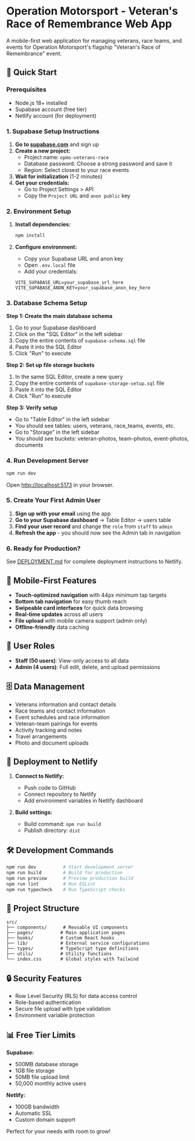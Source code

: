 # Operation Motorsport - Veteran's Race of Remembrance Web App

A mobile-first web application for managing veterans, race teams, and events for Operation Motorsport's flagship "Veteran's Race of Remembrance" event.

## 🚀 Quick Start

### Prerequisites
- Node.js 18+ installed
- Supabase account (free tier)
- Netlify account (for deployment)

### 1. Supabase Setup Instructions

1. **Go to [supabase.com](https://supabase.com)** and sign up
2. **Create a new project:**
   - Project name: `opmo-veterans-race`
   - Database password: Choose a strong password and save it
   - Region: Select closest to your race events
3. **Wait for initialization** (1-2 minutes)
4. **Get your credentials:**
   - Go to Project Settings > API
   - Copy the `Project URL` and `anon public` key

### 2. Environment Setup

1. **Install dependencies:**
   ```bash
   npm install
   ```

2. **Configure environment:**
   - Copy your Supabase URL and anon key
   - Open `.env.local` file
   - Add your credentials:
   ```
   VITE_SUPABASE_URL=your_supabase_url_here
   VITE_SUPABASE_ANON_KEY=your_supabase_anon_key_here
   ```

### 3. Database Schema Setup

**Step 1: Create the main database schema**
1. Go to your Supabase dashboard
2. Click on the "SQL Editor" in the left sidebar
3. Copy the entire contents of `supabase-schema.sql` file
4. Paste it into the SQL Editor
5. Click "Run" to execute

**Step 2: Set up file storage buckets**
1. In the same SQL Editor, create a new query
2. Copy the entire contents of `supabase-storage-setup.sql` file
3. Paste it into the SQL Editor
4. Click "Run" to execute

**Step 3: Verify setup**
- Go to "Table Editor" in the left sidebar
- You should see tables: users, veterans, race_teams, events, etc.
- Go to "Storage" in the left sidebar
- You should see buckets: veteran-photos, team-photos, event-photos, documents

### 4. Run Development Server

```bash
npm run dev
```

Open [http://localhost:5173](http://localhost:5173) in your browser.

### 5. Create Your First Admin User

1. **Sign up with your email** using the app
2. **Go to your Supabase dashboard** → Table Editor → users table
3. **Find your user record** and change the `role` from `staff` to `admin`
4. **Refresh the app** - you should now see the Admin tab in navigation

### 6. Ready for Production?

See [DEPLOYMENT.md](./DEPLOYMENT.md) for complete deployment instructions to Netlify.

## 📱 Mobile-First Features

- **Touch-optimized navigation** with 44px minimum tap targets
- **Bottom tab navigation** for easy thumb reach
- **Swipeable card interfaces** for quick data browsing
- **Real-time updates** across all users
- **File upload** with mobile camera support (admin only)
- **Offline-friendly** data caching

## 👥 User Roles

- **Staff (50 users)**: View-only access to all data
- **Admin (4 users)**: Full edit, delete, and upload permissions

## 🗄️ Data Management

- Veterans information and contact details
- Race teams and contact information
- Event schedules and race information
- Veteran-team pairings for events
- Activity tracking and notes
- Travel arrangements
- Photo and document uploads

## 🚀 Deployment to Netlify

1. **Connect to Netlify:**
   - Push code to GitHub
   - Connect repository to Netlify
   - Add environment variables in Netlify dashboard

2. **Build settings:**
   - Build command: `npm run build`
   - Publish directory: `dist`

## 🛠️ Development Commands

```bash
npm run dev          # Start development server
npm run build        # Build for production
npm run preview      # Preview production build
npm run lint         # Run ESLint
npm run typecheck    # Run TypeScript checks
```

## 📂 Project Structure

```
src/
├── components/      # Reusable UI components
├── pages/          # Main application pages
├── hooks/          # Custom React hooks
├── lib/            # External service configurations
├── types/          # TypeScript type definitions
├── utils/          # Utility functions
└── index.css       # Global styles with Tailwind
```

## 🔒 Security Features

- Row Level Security (RLS) for data access control
- Role-based authentication
- Secure file upload with type validation
- Environment variable protection

## 📊 Free Tier Limits

**Supabase:**
- 500MB database storage
- 1GB file storage
- 50MB file upload limit
- 50,000 monthly active users

**Netlify:**
- 100GB bandwidth
- Automatic SSL
- Custom domain support

Perfect for your needs with room to grow!